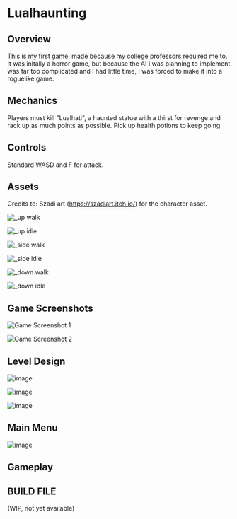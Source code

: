 # Lualhaunting
 ## Overview
This is my first game, made because my college professors required me to. It was initally a horror game, but because the AI I was planning to implement was far too complicated and I had little time, I was forced to make it into a roguelike game.

## Mechanics
Players must kill "Lualhati", a haunted statue with a thirst for revenge and rack up as much points as possible. 
Pick up health potions to keep going.

## Controls
Standard WASD and F for attack.

## Assets
Credits to: Szadi art (https://szadiart.itch.io/) for the character asset.

![_up walk](https://github.com/KrappaBaited/Lualhaunting/assets/116071036/5c743ccf-d7d0-4852-8881-5b1e44b53eef)

![_up idle](https://github.com/KrappaBaited/Lualhaunting/assets/116071036/15a00733-77f3-40ce-bd3b-47d91c81755b)

![_side walk](https://github.com/KrappaBaited/Lualhaunting/assets/116071036/4d8cf419-4e99-4f14-805b-4ce4a3e37101)

![_side idle](https://github.com/KrappaBaited/Lualhaunting/assets/116071036/171d3b7a-0bc6-4687-8ad7-aff52da8bd86)

![_down walk](https://github.com/KrappaBaited/Lualhaunting/assets/116071036/20fdc747-1f37-4404-b9c4-c24e1f4e1e4a)

![_down idle](https://github.com/KrappaBaited/Lualhaunting/assets/116071036/6944b1d3-d6c7-4813-a655-e17cecdaf1bc)


## Game Screenshots
![Game Screenshot 1](https://github.com/KrappaBaited/Lualhaunting/assets/116071036/ba9a4faf-786e-4a0e-9e58-8687c98d40a7)

![Game Screenshot 2](https://github.com/KrappaBaited/Lualhaunting/assets/116071036/14eb8089-0111-431b-b89c-1e5709d76707)

## Level Design
![image](https://github.com/KrappaBaited/Lualhaunting/assets/116071036/c60232ef-5276-457e-a6a9-254d0cece776)

![image](https://github.com/KrappaBaited/Lualhaunting/assets/116071036/c4becf75-f5f1-497c-80a2-1c7170e0a414)

![image](https://github.com/KrappaBaited/Lualhaunting/assets/116071036/22e28e3c-a15a-4785-9f4f-8e4185ad5d07)


## Main Menu
![image](https://github.com/KrappaBaited/Lualhaunting/assets/116071036/3042fe47-a0a6-48df-a96a-507de14a8639)

## Gameplay


## BUILD FILE 

(WIP, not yet available)
